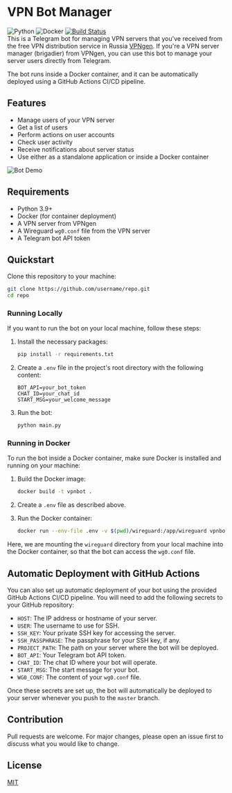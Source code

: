 # VPN Bot Manager

![Python](https://img.shields.io/badge/python-v3.9-blue)
![Docker](https://img.shields.io/badge/docker-latest-blue)
[![Build Status](https://img.shields.io/endpoint.svg?url=https%3A%2F%2Factions-badge.atrox.dev%2F4erdenko%2FVPN-Generator-Manager%2Fbadge&style=flat)](https://actions-badge.atrox.dev/4erdenko/VPN-Generator-Manager/goto)  
This is a Telegram bot for managing VPN servers that you've received from the free VPN distribution service in Russia [VPNgen](https://vpngen.org/ru/#generator). If you're a VPN server manager (brigadier) from VPNgen, you can use this bot to manage your server users directly from Telegram.

The bot runs inside a Docker container, and it can be automatically deployed using a GitHub Actions CI/CD pipeline.

## Features

- Manage users of your VPN server
- Get a list of users
- Perform actions on user accounts
- Check user activity
- Receive notifications about server status
- Use either as a standalone application or inside a Docker container

![Bot Demo](https://i.imgur.com/G0p6rmI.png)

## Requirements

- Python 3.9+
- Docker (for container deployment)
- A VPN server from VPNgen
- A Wireguard `wg0.conf` file from the VPN server
- A Telegram bot API token

## Quickstart

Clone this repository to your machine:

```bash
git clone https://github.com/username/repo.git
cd repo
```

### Running Locally

If you want to run the bot on your local machine, follow these steps:

1. Install the necessary packages:

    ```bash
    pip install -r requirements.txt
    ```

2. Create a `.env` file in the project's root directory with the following content:

    ```text
    BOT_API=your_bot_token
    CHAT_ID=your_chat_id
    START_MSG=your_welcome_message
    ```

3. Run the bot:

    ```bash
    python main.py
    ```

### Running in Docker

To run the bot inside a Docker container, make sure Docker is installed and running on your machine:

1. Build the Docker image:

    ```bash
    docker build -t vpnbot .
    ```

2. Create a `.env` file as described above.

3. Run the Docker container:

    ```bash
    docker run --env-file .env -v $(pwd)/wireguard:/app/wireguard vpnbot
    ```

Here, we are mounting the `wireguard` directory from your local machine into the Docker container, so that the bot can access the `wg0.conf` file.

## Automatic Deployment with GitHub Actions

You can also set up automatic deployment of your bot using the provided GitHub Actions CI/CD pipeline. You will need to add the following secrets to your GitHub repository:

- `HOST`: The IP address or hostname of your server.
- `USER`: The username to use for SSH.
- `SSH_KEY`: Your private SSH key for accessing the server.
- `SSH_PASSPHRASE`: The passphrase for your SSH key, if any.
- `PROJECT_PATH`: The path on your server where the bot will be deployed.
- `BOT_API`: Your Telegram bot API token.
- `CHAT_ID`: The chat ID where your bot will operate.
- `START_MSG`: The start message for your bot.
- `WG0_CONF`: The content of your `wg0.conf` file.

Once these secrets are set up, the bot will automatically be deployed to your server whenever you push to the `master` branch.

## Contribution

Pull requests are welcome. For major changes, please open an issue first to discuss what you would like to change.

## License

[MIT](https://choosealicense.com/licenses/mit/)